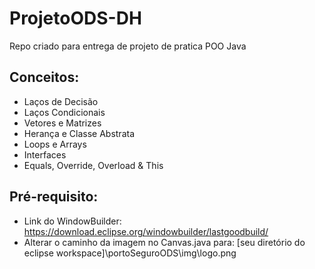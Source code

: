 # ProjetoODS-DH

Repo criado para entrega de projeto de pratica POO Java

## Conceitos:

- Laços de Decisão
- Laços Condicionais
- Vetores e Matrizes
- Herança e Classe Abstrata
- Loops e Arrays
- Interfaces
- Equals, Override, Overload & This


## Pré-requisito:

- Link do WindowBuilder: https://download.eclipse.org/windowbuilder/lastgoodbuild/
- Alterar o caminho da imagem no Canvas.java para: [seu diretório do eclipse workspace]\portoSeguroODS\img\logo.png
